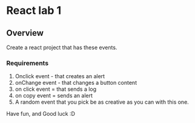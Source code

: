 # React lab 1

## Overview
Create a react project that has these  events.

### Requirements
1. Onclick event - that creates an alert 
2. onChange event - that changes a button content
3. on click event = that sends a log
4. on copy event = sends an alert
5. A random event that you pick be as creative as you can with this one.

Have fun, and Good luck :D 
